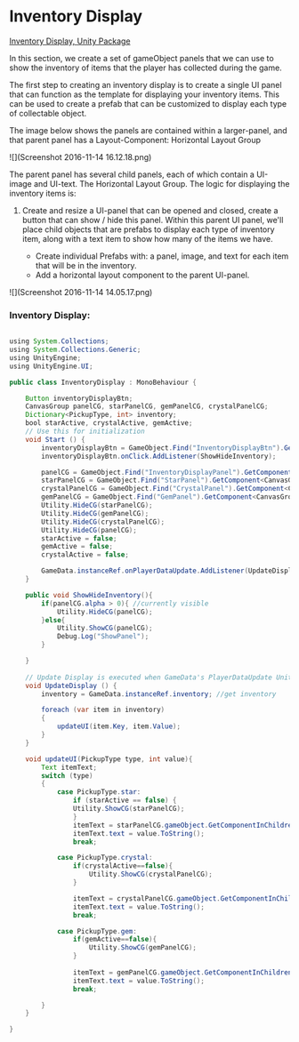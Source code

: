 # Inventory Display

[Inventory Display, Unity Package](https://utdallas.box.com/v/inventory-display-package)

In this section, we create a set of gameObject panels that we can use to show the inventory of items that the player has collected during the game.

The first step to creating an inventory display is to create a single UI panel that can function as the template for displaying your inventory items.  This can be used to create a prefab that can be customized to display each type of collectable object.

The image below shows the panels are contained within a larger-panel, and that parent panel has a Layout-Component: Horizontal Layout Group

![](Screenshot 2016-11-14 16.12.18.png)

The parent panel has several child panels, each of which contain a UI-image and UI-text.  The Horizontal Layout Group.  The logic for displaying the inventory items is:

1. Create and resize a UI-panel that can be opened and closed, create a button that can show / hide this panel.  Within this parent UI panel, we'll place child objects that are prefabs to display each type of inventory item, along with a text item to show how many of the items we have.

    - Create individual Prefabs with: a panel, image, and text for each item that will be in the inventory.  
    - Add a horizontal layout component to the parent UI-panel.

![](Screenshot 2016-11-14 14.05.17.png)

### Inventory Display:

```java

using System.Collections;
using System.Collections.Generic;
using UnityEngine;
using UnityEngine.UI;

public class InventoryDisplay : MonoBehaviour {

    Button inventoryDisplayBtn;
    CanvasGroup panelCG, starPanelCG, gemPanelCG, crystalPanelCG;
    Dictionary<PickupType, int> inventory;
    bool starActive, crystalActive, gemActive;
	// Use this for initialization
	void Start () {
        inventoryDisplayBtn = GameObject.Find("InventoryDisplayBtn").GetComponent<Button>();
        inventoryDisplayBtn.onClick.AddListener(ShowHideInventory);

        panelCG = GameObject.Find("InventoryDisplayPanel").GetComponent<CanvasGroup>();
        starPanelCG = GameObject.Find("StarPanel").GetComponent<CanvasGroup>();
        crystalPanelCG = GameObject.Find("CrystalPanel").GetComponent<CanvasGroup>();
        gemPanelCG = GameObject.Find("GemPanel").GetComponent<CanvasGroup>();
        Utility.HideCG(starPanelCG);
        Utility.HideCG(gemPanelCG);
        Utility.HideCG(crystalPanelCG);
        Utility.HideCG(panelCG);
        starActive = false;
        gemActive = false;
        crystalActive = false;

        GameData.instanceRef.onPlayerDataUpdate.AddListener(UpdateDisplay);
    }

    public void ShowHideInventory(){
        if(panelCG.alpha > 0){ //currently visible
            Utility.HideCG(panelCG);
        }else{
            Utility.ShowCG(panelCG);
            Debug.Log("ShowPanel");
        }

    }
	
	// Update Display is executed when GameData's PlayerDataUpdate UnityEvent is Invoked
	void UpdateDisplay () {
        inventory = GameData.instanceRef.inventory; //get inventory

        foreach (var item in inventory)
        {
            updateUI(item.Key, item.Value);
        }   
	}

    void updateUI(PickupType type, int value){
        Text itemText;
        switch (type)
        {
            case PickupType.star:
                if (starActive == false) { 
                Utility.ShowCG(starPanelCG);
                }
                itemText = starPanelCG.gameObject.GetComponentInChildren<Text>();
                itemText.text = value.ToString();
                break;

            case PickupType.crystal:
                if(crystalActive==false){
                    Utility.ShowCG(crystalPanelCG);
                }

                itemText = crystalPanelCG.gameObject.GetComponentInChildren<Text>();
                itemText.text = value.ToString();
                break;

            case PickupType.gem:
                if(gemActive==false){
                    Utility.ShowCG(gemPanelCG);
                }
               
                itemText = gemPanelCG.gameObject.GetComponentInChildren<Text>();
                itemText.text = value.ToString();
                break;

        }
    }

}


```



